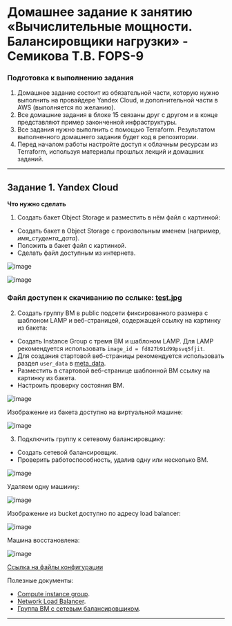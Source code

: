 # Домашнее задание к занятию «Вычислительные мощности. Балансировщики нагрузки» - Семикова Т.В. FOPS-9

### Подготовка к выполнению задания

1. Домашнее задание состоит из обязательной части, которую нужно выполнить на провайдере Yandex Cloud, и дополнительной части в AWS (выполняется по желанию). 
2. Все домашние задания в блоке 15 связаны друг с другом и в конце представляют пример законченной инфраструктуры.  
3. Все задания нужно выполнить с помощью Terraform. Результатом выполненного домашнего задания будет код в репозитории. 
4. Перед началом работы настройте доступ к облачным ресурсам из Terraform, используя материалы прошлых лекций и домашних заданий.

---
## Задание 1. Yandex Cloud 

**Что нужно сделать**

1. Создать бакет Object Storage и разместить в нём файл с картинкой:

 - Создать бакет в Object Storage с произвольным именем (например, _имя_студента_дата_).
 - Положить в бакет файл с картинкой.
 - Сделать файл доступным из интернета.

![image](https://github.com/user-attachments/assets/1a2be58f-76ad-463a-b6f1-631a87c5d085)


![image](https://github.com/user-attachments/assets/2f82566b-78a6-4d94-9807-77754ab380e3)


### Файл доступен к скачиванию по сслыке: [test.jpg](http://semikova-netology-bucket.storage.yandexcloud.net/test.jpg)

 
2. Создать группу ВМ в public подсети фиксированного размера с шаблоном LAMP и веб-страницей, содержащей ссылку на картинку из бакета:

 - Создать Instance Group с тремя ВМ и шаблоном LAMP. Для LAMP рекомендуется использовать `image_id = fd827b91d99psvq5fjit`.
 - Для создания стартовой веб-страницы рекомендуется использовать раздел `user_data` в [meta_data](https://cloud.yandex.ru/docs/compute/concepts/vm-metadata).
 - Разместить в стартовой веб-странице шаблонной ВМ ссылку на картинку из бакета.
 - Настроить проверку состояния ВМ.

![image](https://github.com/user-attachments/assets/4d10366b-bb85-41f5-bf5f-fe1de4899117)

Изображение из бакета доступно на виртуальной машине:

![image](https://github.com/user-attachments/assets/7ac300c9-c8f9-432d-9728-4227ee76a72a)


 
3. Подключить группу к сетевому балансировщику:

 - Создать сетевой балансировщик.
 - Проверить работоспособность, удалив одну или несколько ВМ.

![image](https://github.com/user-attachments/assets/fba4f614-296a-4ff6-9104-0931ffa44489)

Удаляем одну машиину:

![image](https://github.com/user-attachments/assets/c9319793-f769-4fac-8261-f951c76de225)

Изображение из bucket доступно по адресу load balancer:

![image](https://github.com/user-attachments/assets/cd23c4f0-aa66-4067-9b0a-7d2d86e3f582)

Машина восстановлена:

![image](https://github.com/user-attachments/assets/1c2c91e3-d211-4833-af72-54991a8b9ef6)


[Ссылка на файлы конфигурации](https://github.com/SemikovaTV/hw_cloudpro/tree/main/bucket)


Полезные документы:

- [Compute instance group](https://registry.terraform.io/providers/yandex-cloud/yandex/latest/docs/resources/compute_instance_group).
- [Network Load Balancer](https://registry.terraform.io/providers/yandex-cloud/yandex/latest/docs/resources/lb_network_load_balancer).
- [Группа ВМ с сетевым балансировщиком](https://cloud.yandex.ru/docs/compute/operations/instance-groups/create-with-balancer).

---
